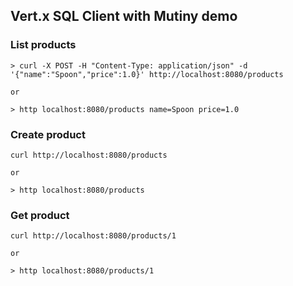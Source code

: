 ## Vert.x SQL Client with Mutiny demo

### List products

```
> curl -X POST -H "Content-Type: application/json" -d '{"name":"Spoon","price":1.0}' http://localhost:8080/products

or

> http localhost:8080/products name=Spoon price=1.0

```

### Create product

```
curl http://localhost:8080/products

or

> http localhost:8080/products
```

### Get product

```
curl http://localhost:8080/products/1

or

> http localhost:8080/products/1
```
